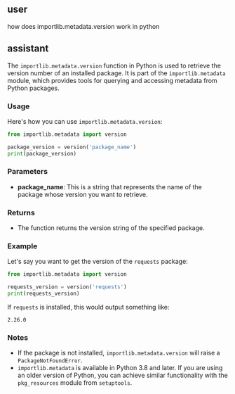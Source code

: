 ## user
how does importlib.metadata.version work in python
## assistant

The `importlib.metadata.version` function in Python is used to retrieve the version number of an installed package. It is part of the `importlib.metadata` module, which provides tools for querying and accessing metadata from Python packages.

### Usage
Here's how you can use `importlib.metadata.version`:

```python
from importlib.metadata import version

package_version = version('package_name')
print(package_version)
```

### Parameters
- **package_name**: This is a string that represents the name of the package whose version you want to retrieve.

### Returns
- The function returns the version string of the specified package.

### Example
Let's say you want to get the version of the `requests` package:

```python
from importlib.metadata import version

requests_version = version('requests')
print(requests_version)
```

If `requests` is installed, this would output something like:

```
2.26.0
```

### Notes
- If the package is not installed, `importlib.metadata.version` will raise a `PackageNotFoundError`.
- `importlib.metadata` is available in Python 3.8 and later. If you are using an older version of Python, you can achieve similar functionality with the `pkg_resources` module from `setuptools`.